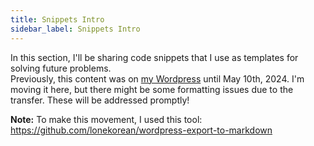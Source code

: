 ```yaml
---
title: Snippets Intro
sidebar_label: Snippets Intro
---
```


In this section, I'll be sharing code snippets that I use as templates for solving future problems.  
Previously, this content was on [my Wordpress](https://rafaelszp.wordpress.com) until May 10th, 2024. 
I'm moving it here, but there might be some formatting issues due to the transfer. These will be addressed promptly!

**Note:** To make this movement, I used this tool: https://github.com/lonekorean/wordpress-export-to-markdown